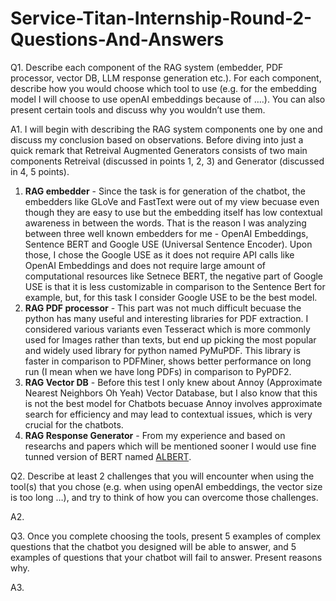 # Service-Titan-Internship-Round-2-Questions-And-Answers

Q1. Describe each component of the RAG system (embedder, PDF processor, vector DB, LLM response generation etc.). For each component, describe how you would choose which tool to use (e.g. for the embedding model I will choose to use openAI embeddings because of ….). You can also present certain tools and discuss why you wouldn’t use them.

A1. I will begin with describing the RAG system components one by one and discuss my conclusion based on observations. Before diving into just a quick remark that Retreival Augmented Generators consists of two main components Retreival (discussed in points 1, 2, 3) and Generator (discussed in 4, 5 points).
1) **RAG embedder** - Since the task is for generation of the chatbot, the embedders like GLoVe and FastText were out of my view becuase even though they are easy to use but the embedding itself has low contextual awareness in between the words. That is the reason I was analyzing between three well known embedders for me - OpenAI Embeddings, Sentence BERT and Google USE (Universal Sentence Encoder). Upon those, I chose the Google USE as it does not require API calls like OpenAI Embeddings and does not require large amount of computational resources like Setnece BERT, the negative part of Google USE is that it is less customizable in comparison to the Sentence Bert for example, but, for this task I consider Google USE to be the best model.
2) **RAG PDF processor** - This part was not much difficult becuase the python has many useful and interesting libraries for PDF extraction. I considered various variants even Tesseract which is more commonly used for Images rather than texts, but end up picking the most popular and widely used library for python named PyMuPDF. This library is faster in comparison to PDFMiner, shows better performance on long run (I mean when we have long PDFs) in comparison to PyPDF2.
3) **RAG Vector DB** - Before this test I only knew about Annoy (Approximate Nearest Neighbors Oh Yeah) Vector Database, but I also know that this is not the best model for Chatbots becuase Annoy involves approximate search for efficiency and may lead to contextual issues, which is very crucial for the chatbots.
4) **RAG Response Generator** - From my experience and based on researchs and papers which will be mentioned sooner I would use fine tunned version of BERT named [ALBERT](https://arxiv.org/pdf/1909.11942).




Q2. Describe at least 2 challenges that you will encounter when using the tool(s) that you chose (e.g. when using openAI embeddings, the vector size is too long …), 
and try to think of how you can overcome those challenges.

A2.


Q3. Once you complete choosing the tools, present 5 examples of complex questions that the chatbot you designed will be able to answer, and 5 examples of questions that your chatbot will fail to answer. Present reasons why.

A3.
